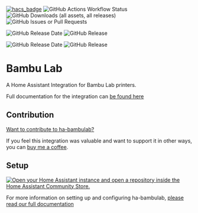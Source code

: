 [![hacs_badge](https://img.shields.io/badge/HACS-Custom-41BDF5.svg?style=for-the-badge)](https://github.com/hacs/integration)
![GitHub Actions Workflow Status](https://img.shields.io/github/actions/workflow/status/greghesp/ha-bambulab/frontend-build-test.yml?style=for-the-badge)
![GitHub Downloads (all assets, all releases)](https://img.shields.io/github/downloads/greghesp/ha-bambulab/total?style=for-the-badge)
![GitHub Issues or Pull Requests](https://img.shields.io/github/issues/greghesp/ha-bambulab?style=for-the-badge)


![GitHub Release Date](https://img.shields.io/github/release-date-pre/greghesp/ha-bambulab?style=for-the-badge&label=Latest%20Beta%20Release) ![GitHub Release](https://img.shields.io/github/v/release/greghesp/ha-bambulab?include_prereleases&style=for-the-badge)

![GitHub Release Date](https://img.shields.io/github/release-date/greghesp/ha-bambulab?style=for-the-badge&label=Latest%20Release) ![GitHub Release](https://img.shields.io/github/v/release/greghesp/ha-bambulab?style=for-the-badge)





# Bambu Lab

A Home Assistant Integration for Bambu Lab printers.

Full documentation for the integration can [be found here](https://docs.page/greghesp/ha-bambulab)

## Contribution

[Want to contribute to ha-bambulab?](https://docs.page/greghesp/ha-bambulab/misc/contributing)

If you feel this integration was valuable and want to support it in other ways, you can [buy me a coffee](https://Ko-fi.com/adriangarside).

## Setup

[![Open your Home Assistant instance and open a repository inside the Home Assistant Community Store.](https://my.home-assistant.io/badges/hacs_repository.svg)](https://my.home-assistant.io/redirect/hacs_repository/?owner=greghesp&repository=ha-bambulab&category=Integration)

For more information on setting up and configuring ha-bambulab, [please read our full documentation](https://docs.page/greghesp/ha-bambulab/installation)

